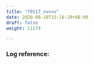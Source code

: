 ```yaml
---
title: "f0117_vvvvv"
date: 2020-08-18T15:16:29+88:00
draft: false
weight: 11174

---
```


### Log reference: <no value>

```

